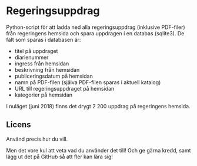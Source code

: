 # Regeringsuppdrag

Python-script för att ladda ned alla regeringsuppdrag (inklusive PDF-filer) från regeringens hemsida och spara uppdragen i en databas (sqlite3). De fält som sparas i databasen är:

- titel på uppdraget
- diarienummer
- ingress från hemsidan
- beskrivning från hemsidan
- publiceringsdatum på hemsidan
- namn på PDF-filen (själva PDF-filen sparas i aktuell katalog)
- URL till regeringsuppdraget på hemsidan
- kategorier på hemsidan

I nuläget (juni 2018) finns det drygt 2 200 uppdrag på regeringens hemsida.

## Licens

Använd precis hur du vill.

Men det vore kul att veta vad du använder det till! Och ge gärna kredd, samt lägg ut det på GitHub så att fler kan lära sig!
